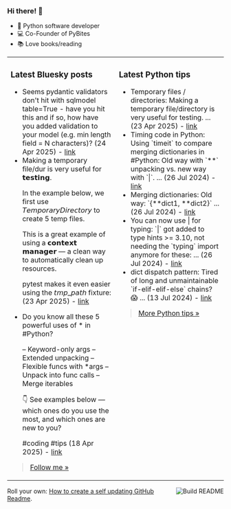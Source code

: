 ### Hi there! 👋

- 🐍 Python software developer
- 💻 Co-Founder of PyBites
- 📚 Love books/reading

<table><tr><td valign="top" width="50%">

### Latest Bluesky posts

<ul>

  <li>
    Seems pydantic validators don't hit with sqlmodel table=True - have you hit this and if so, how have you added validation to your model (e.g. min length field = N characters)? (24 Apr 2025) - <a href="https://bsky.app/profile/bbelderbos.bsky.social/post/3lnkbdbe75k2t" target="_blank">link</a>
  </li>

  <li>
    Making a temporary file/dur is very useful for 𝘁𝗲𝘀𝘁𝗶𝗻𝗴.

In the example below, we first use 𝘛𝘦𝘮𝘱𝘰𝘳𝘢𝘳𝘺𝘋𝘪𝘳𝘦𝘤𝘵𝘰𝘳𝘺 to create 5 temp files. 

This is a great example of using a 𝗰𝗼𝗻𝘁𝗲𝘅𝘁 𝗺𝗮𝗻𝗮𝗴𝗲𝗿 — a clean way to automatically clean up resources.

pytest makes it even easier using the 𝘵𝘮𝘱_𝘱𝘢𝘵𝘩 fixture: (23 Apr 2025) - <a href="https://bsky.app/profile/bbelderbos.bsky.social/post/3lnhu53c3bk2b" target="_blank">link</a>
  </li>

  <li>
    Do you know all these 5 powerful uses of * in #Python?

– Keyword-only args
– Extended unpacking
– Flexible funcs with *args
– Unpack into func calls
– Merge iterables

👇 See examples below — which ones do you use the most, and which ones are new to you?

#coding #tips (18 Apr 2025) - <a href="https://bsky.app/profile/bbelderbos.bsky.social/post/3ln37qhmtmc2z" target="_blank">link</a>
  </li>

</ul>

> <a href="https://bsky.app/profile/bbelderbos.bsky.social" target="_blank">Follow me &raquo;</a>


</td><td valign="top" width="50%">

### Latest Python tips

<ul>

  <li>
    Temporary files / directories: Making a temporary file/directory is very useful for testing. ... (23 Apr 2025) - <a href="https://github.com/bbelderbos/bobcodesit/blob/main/notes/20250423104954.md" target="_blank">link</a>
  </li>

  <li>
    Timing code in Python: Using `timeit` to compare merging dictionaries in #Python: Old way with `**` unpacking vs. new way with `|`. ... (26 Jul 2024) - <a href="https://github.com/bbelderbos/bobcodesit/blob/main/notes/20240726111622.md" target="_blank">link</a>
  </li>

  <li>
    Merging dictionaries: Old way: `{**dict1, **dict2}` ... (26 Jul 2024) - <a href="https://github.com/bbelderbos/bobcodesit/blob/main/notes/20240726111507.md" target="_blank">link</a>
  </li>

  <li>
    You can now use | for typing: `|` got added to type hints >= 3.10, not needing the `typing` import anymore for these: ... (26 Jul 2024) - <a href="https://github.com/bbelderbos/bobcodesit/blob/main/notes/20240726111223.md" target="_blank">link</a>
  </li>

  <li>
    dict dispatch pattern: Tired of long and unmaintainable `if-elif-elif-else` chains? 😱 ... (13 Jul 2024) - <a href="https://github.com/bbelderbos/bobcodesit/blob/main/notes/20240713105037.md" target="_blank">link</a>
  </li>

</ul>

> <a href="https://github.com/bbelderbos/bobcodesit" target="_blank">More Python tips &raquo;</a>

</td>
</tr></table>

<a href="https://github.com/bbelderbos/bbelderbos/actions" target="_blank"><img src="https://github.com/bbelderbos/bbelderbos/workflows/Daily%20Update/badge.svg" align="right" alt="Build README"></a>Roll your own: <a href="https://pybit.es/articles/how-to-create-a-self-updating-github-readme/" target="_blank">How to create a self updating GitHub Readme</a>.
